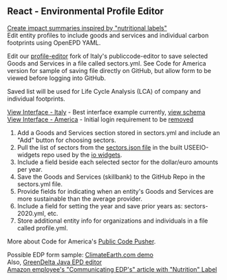 
## React - Environmental Profile Editor

[Create impact summaries inspired by "nutritional labels"](../../io/template/)  
Edit entity profiles to include goods and services and individual carbon footprints using OpenEPD YAML.  

Edit our [profile-editor](https://github.com/modelearth/profile-editor) fork of Italy's publiccode-editor to save selected Goods and Services in a file called sectors.yml.  See Code for America version for sample of saving file directly on GitHub, but allow form to be viewed before logging into GitHub.  

Saved list will be used for Life Cycle Analysis (LCA) of company and individual footprints.

[View Interface - Italy](https://publiccode-editor.developers.italia.it/) - Best interface example currently, [view schema](https://docs.italia.it/italia/developers-italia/publiccodeyml-en/en/master/schema.core.html#top-level-keys-and-sections)  
[View Interface - America](https://codeforamerica.github.io/publiccode-pusher/) - Initial login requirement to be [removed](https://github.com/codeforamerica/publiccode-pusher/issues/13)  

1. Add a Goods and Services section stored in sectors.yml and include an "Add" button for choosing sectors.
1. Pull the list of sectors from the [sectors.json file](https://github.com/modelearth/io/tree/master/build/api/USEEIOv2.0) in the built USEEIO-widgets repo used by the [io widgets](https://model.earth/io/charts/).
1. Include a field beside each selected sector for the dollar/euro amounts per year.  
1. Save the Goods and Services (skillbank) to the GitHub Repo in the sectors.yml file.  
1. Provide fields for indicating when an entity's Goods and Services are more sustainable than the average provider.  
1. Include a field for setting the year and save prior years as: sectors-2020.yml, etc.  
1. Store additional entity info for organizations and individuals in a file called profile.yml.  

More about Code for America's [Public Code Pusher](https://brigade.cloud/projects/publiccode-helper/).  

Possible EDP form sample: [ClimateEarth.com demo](https://www.climateearth.com/command-qc-demo-sign-up/)  
Also, [GreenDelta Java EPD editor](https://github.com/GreenDelta/epd-editor)  
[Amazon employee's "Communicating EDP's" article with "Nutrition" Label](https://www.linkedin.com/pulse/amazon-has-unparalleled-opportunity-drive-low-carbon-products-guest/)  
